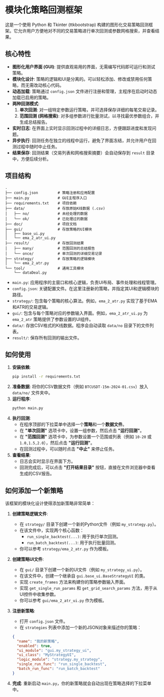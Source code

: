 # 模块化策略回测框架

这是一个使用 Python 和 Tkinter (ttkbootstrap) 构建的图形化交易策略回测框架。它允许用户方便地对不同的交易策略进行单次回测或参数网格搜索，并查看结果。

## 核心特性

*   **图形化用户界面 (GUI)**: 提供直观易用的界面，无需编写代码即可运行和测试策略。
*   **模块化设计**: 策略的逻辑和UI是分离的。可以轻松添加、修改或禁用任何策略，而无需改动核心代码。
*   **动态加载**: 策略通过 `config.json` 文件进行注册和管理，主程序在启动时动态加载已启用的策略。
*   **两种回测模式**:
    1.  **单次回测**: 对一组特定参数运行策略，并可选择保存详细的每笔交易记录。
    2.  **范围回测 (网格搜索)**: 对多组参数进行批量测试，以寻找最优参数组合，并生成总结报告。
*   **实时日志**: 在界面上实时显示回测过程中的详细日志，方便跟踪进度和发现问题。
*   **异步执行**: 回测任务在独立的线程中运行，避免了界面冻结，并允许用户在回测过程中随时中止任务。
*   **结果保存**: 回测结果（交易列表和网格搜索摘要）会自动保存到 `result` 目录中，方便后续分析。

## 项目结构

```
.
├── config.json         # 策略注册和应用配置
├── main.py             # GUI主程序入口
├── requirements.txt    # 项目依赖
├── data/               # 存放原始K线数据 (.csv)
│   ├── no/             # 未经处理的数据
│   └── ok/             # 已处理过的数据
├── doc/                # 项目文档
├── gui/                # 存放策略的UI模块
│   ├── base_ui.py
│   └── ema_2_atr_ui.py
├── result/             # 存放回测结果
│   ├── many/           # 范围回测的总结报告
│   └── once/           # 单次回测的详细交易记录
├── strategy/           # 存放策略的逻辑模块
│   └── ema_2_atr.py
└── tool/               # 通用工具模块
    └── dataDeal.py
```

*   `main.py`: 应用程序的主窗口和核心逻辑，负责UI布局、事件处理和线程管理。
*   `config.json`: 关键配置文件。在这里注册新的策略，并指定其UI和逻辑模块的路径。
*   `strategy/`: 包含每个策略的核心算法。例如，`ema_2_atr.py` 实现了基于EMA和ATR的交易逻辑。
*   `gui/`: 包含与每个策略对应的参数输入界面。例如，`ema_2_atr_ui.py` 为 `ema_2_atr` 策略提供了参数设置的UI组件。
*   `data/`: 存放CSV格式的K线数据。程序会自动读取 `data/no` 目录下的文件列表。
*   `result/`: 保存所有回测的输出文件。

## 如何使用

1.  **安装依赖**:
    ```bash
    pip install -r requirements.txt
    ```
2.  **准备数据**: 将你的CSV数据文件（例如 `BTCUSDT-15m-2024-01.csv`）放入 `data/no/` 文件夹中。
3.  **运行程序**:
    ```bash
    python main.py
    ```
4.  **执行回测**:
    *   在程序顶部的下拉菜单中选择一个**策略**和一个**数据文件**。
    *   在 **"单次回测"** 选项卡中，设置一组参数，然后点击 **"运行回测"**。
    *   在 **"范围回测"** 选项卡中，为参数设置一个范围或列表（例如 `10-20` 或 `1.0,1.5,2.0`），然后点击 **"运行回测"**。
    *   在回测过程中，可以随时点击 **"中止"** 来停止任务。
5.  **查看结果**:
    *   日志会实时显示在界面下方。
    *   回测完成后，可以点击 **"打开结果目录"** 按钮，直接在文件浏览器中查看生成的CSV报告。

## 如何添加一个新策略

该框架的模块化设计使得添加新策略非常简单：

1.  **创建策略逻辑文件**:
    *   在 `strategy/` 目录下创建一个新的Python文件（例如 `my_strategy.py`）。
    *   在该文件中，实现两个核心函数：
        *   `run_single_backtest(...)`: 用于执行单次回测。
        *   `run_batch_backtest(...)`: 用于执行批量回测。
    *   你可以参考 `strategy/ema_2_atr.py` 作为模板。

2.  **创建策略UI文件**:
    *   在 `gui/` 目录下创建一个新的UI文件（例如 `my_strategy_ui.py`）。
    *   在该文件中，创建一个继承自 `gui.base_ui.BaseStrategyUI` 的类。
    *   实现 `create_frames` 方法来构建你的策略参数输入界面。
    *   实现 `get_single_run_params` 和 `get_grid_search_params` 方法，用于从UI控件中收集参数。
    *   你可以参考 `gui/ema_2_atr_ui.py` 作为模板。

3.  **注册新策略**:
    *   打开 `config.json` 文件。
    *   在 `strategies` 列表中添加一个新的JSON对象来描述你的策略：
      ```json
      {
        "name": "我的新策略",
        "enabled": true,
        "ui_module": "gui.my_strategy_ui",
        "ui_class": "MyStrategyUI",
        "logic_module": "strategy.my_strategy",
        "single_run_func": "run_single_backtest",
        "batch_run_func": "run_batch_backtest"
      }
      ```
4.  **完成**: 重新启动 `main.py`，你的新策略就会自动出现在策略选择的下拉菜单中。
